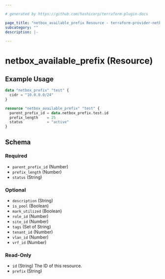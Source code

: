 ```yaml
---

# generated by https://github.com/hashicorp/terraform-plugin-docs

page_title: "netbox_available_prefix Resource - terraform-provider-netbox"
subcategory: ""
description: |-
  
---
```


# netbox_available_prefix (Resource)

## Example Usage

```terraform
data "netbox_prefix" "test" {
  cidr = "10.0.0.0/24"
}

resource "netbox_available_prefix" "test" {
  parent_prefix_id = data.netbox_prefix.test.id
  prefix_length    = 25
  status           = "active"
}
```

<!-- schema generated by tfplugindocs -->

## Schema

### Required

- `parent_prefix_id` (Number)
- `prefix_length` (Number)
- `status` (String)

### Optional

- `description` (String)
- `is_pool` (Boolean)
- `mark_utilized` (Boolean)
- `role_id` (Number)
- `site_id` (Number)
- `tags` (Set of String)
- `tenant_id` (Number)
- `vlan_id` (Number)
- `vrf_id` (Number)

### Read-Only

- `id` (String) The ID of this resource.
- `prefix` (String)



